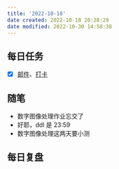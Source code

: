 ```yaml
---
title: '2022-10-18'
date created: 2022-10-18 20:28:29
date modified: 2022-10-30 14:58:38
---
```


## 每日任务

- [x] [邮件](https://email.ustc.edu.cn/coremail/)、[打卡](https://weixine.ustc.edu.cn/2020/login)

## 随笔

- 数字图像处理作业忘交了
- 好耶，ddl 是 23:59
- 数字图像处理这两天要小测

## 每日复盘
